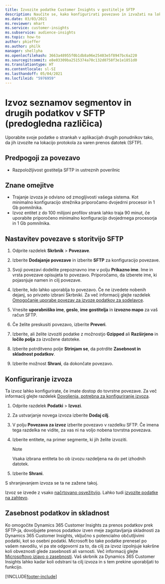 ```yaml
---
title: Izvozite podatke Customer Insights v gostitelje SFTP
description: Naučite se, kako konfigurirati povezavo in izvažati na lokacijo SFTP.
ms.date: 03/03/2021
ms.reviewer: mhart
ms.service: customer-insights
ms.subservice: audience-insights
ms.topic: how-to
author: pkieffer
ms.author: philk
manager: shellyha
ms.openlocfilehash: 3663a48955f0b1db8a96e25403e5f8947bc6a220
ms.sourcegitcommit: e8e03309ba2515374a70c132d0758f3e1e1851d0
ms.translationtype: HT
ms.contentlocale: sl-SI
ms.lasthandoff: 05/04/2021
ms.locfileid: "5976959"
---
```

# <a name="export-segment-lists-and-other-data-to-sftp-preview"></a>Izvoz seznamov segmentov in drugih podatkov v SFTP (predogledna različica)

Uporabite svoje podatke o strankah v aplikacijah drugih ponudnikov tako, da jih izvozite na lokacijo protokola za varen prenos datotek (SFTP).

## <a name="prerequisites-for-connection"></a>Predpogoji za povezavo

- Razpoložljivost gostitelja SFTP in ustreznih poverilnic

## <a name="known-limitations"></a>Znane omejitve

- Trajanje izvoza je odvisno od zmogljivosti vašega sistema. Kot minimalno konfiguracijo strežnika priporočamo dvojedrni procesor in 1 Gb pomnilnika. 
- Izvoz entitet z do 100 milijoni profilov strank lahko traja 90 minut, če uporabite priporočeno minimalno konfiguracijo dvojedrnega procesorja in 1 Gb pomnilnika. 

## <a name="set-up-connection-to-sftp"></a>Nastavitev povezave s storitvijo SFTP

1. Odprite razdelek **Skrbnik** > **Povezave**.

1. Izberite **Dodajanje povezave** in izberite **SFTP** za konfiguracijo povezave.

1. Svoji povezavi dodelite prepoznavno ime v polju **Prikazno ime**. Ime in vrsta povezave opisujeta to povezavo. Priporočamo, da izberete ime, ki pojasnjuje namen in cilj povezave.

1. Izberite, kdo lahko uporablja to povezavo. Če ne izvedete nobenih dejanj, so privzeto izbrani Skrbniki. Za več informacij glejte razdelek [Omogočanje uporabe povezav za izvoze podatkov za sodelavce](connections.md#allow-contributors-to-use-a-connection-for-exports).

1. Vnesite **uporabniško ime**, **geslo**, **ime gostitelja** in **izvozno mapo** za vaš račun SFTP.

1. Če želite preskusiti povezavo, izberite **Preveri**.

1. Izberite, ali želite izvoziti podatke z možnostjo **Gzipped** ali **Razširjeno** in **ločilo polja** za izvožene datoteke.

1. Izberite potrditveno polje **Strinjam se**, da potrdite **Zasebnost in skladnost podatkov**.

1. Izberite možnost **Shrani**, da dokončate povezavo.

## <a name="configure-an-export"></a>Konfiguriranje izvoza

Ta izvoz lahko konfigurirate, če imate dostop do tovrstne povezave. Za več informacij glejte razdelek [Dovoljenja, potrebna za konfiguriranje izvoza](export-destinations.md#set-up-a-new-export).

1. Odprite razdelek **Podatki** > **Izvozi**.

1. Za ustvarjanje novega izvoza izberite **Dodaj cilj**.

1. V polju **Povezava za izvoz** izberite povezavo v razdelku SFTP. Če imena tega razdelka ne vidite, za vas ni na voljo nobena tovrstna povezava.

1. Izberite entitete, na primer segmente, ki jih želite izvoziti.

   > [!NOTE]
   > Vsaka izbrana entiteta bo ob izvozu razdeljena na do pet izhodnih datotek. 

1. Izberite **Shrani**.

S shranjevanjem izvoza se ta ne zažene takoj.

Izvoz se izvede z vsako [načrtovano osvežitvijo](system.md#schedule-tab). Lahko tudi [izvozite podatke na zahtevo](export-destinations.md#run-exports-on-demand). 

## <a name="data-privacy-and-compliance"></a>Zasebnost podatkov in skladnost

Ko omogočite Dynamics 365 Customer Insights za prenos podatkov prek SFTP-ja, dovoljujete prenos podatkov izven meje zagotavljanja skladnosti za Dynamics 365 Customer Insights, vključno s potencialno občutljivimi podatki, kot so osebni podatki. Microsoft bo take podatke prenesel po vašem navodilu, vi pa ste odgovorni za to, da cilj za izvoz izpolnjuje kakršne koli obveznosti glede zasebnosti ali varnosti. Več informacij glejte [Microsoftovo izjavo o zasebnosti](https://go.microsoft.com/fwlink/?linkid=396732).
Vaš skrbnik za Dynamics 365 Customer Insights lahko kadar koli odstrani ta cilj izvoza in s tem prekine uporabljati to funkcijo.

[!INCLUDE[footer-include](../includes/footer-banner.md)]
